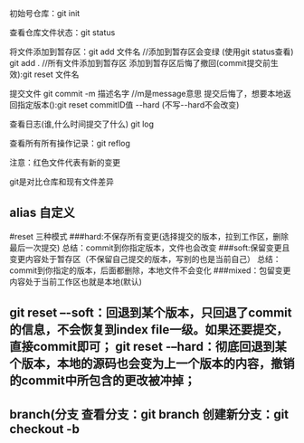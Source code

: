 初始号仓库：git init 

查看仓库文件状态：git status

将文件添加到暂存区：git add 文件名  //添加到暂存区会变绿 (使用git status查看)
		 git add . 	         //所有文件添加到暂存区
添加到暂存区后悔了撤回(commit提交前生效):git  reset 文件名

提交文件 		  git commit -m 描述名字  //m是message意思 
提交后悔了，想要本地返回指定版本():git  reset commitID值 --hard (不写--hard不会改变)

查看日志(谁,什么时间提交了什么)		  git log

查看所有所有操作记录：git reflog

注意：红色文件代表有新的变更

git是对比仓库和现有文件差异

alias 自定义
-----------------------------------------------
#reset 三种模式
###hard:不保存所有变更(选择提交的版本，拉到工作区，删除最后一次提交)	
总结：commit到你指定版本，文件也会改变
###soft:保留变更且变更内容处于暂存区（不保留自己提交的版本，写别的也是当前自己）
总结：commit到你指定的版本，后面都删除，本地文件不会变化
###mixed：包留变更内容处于当前工作区也就是本地(默认) 

git reset –-soft：回退到某个版本，只回退了commit的信息，不会恢复到index file一级。如果还要提交，直接commit即可；
git reset -–hard：彻底回退到某个版本，本地的源码也会变为上一个版本的内容，撤销的commit中所包含的更改被冲掉；
-----------------------------------------------
branch(分支
查看分支：git branch
创建新分支：git checkout -b <name><template> 
//<template> 哪个分支为模板，不写就是当前
切换分支：git checkout 分支名
------------------------------
合并分支(慎用)
git merge 分支名
出现冲突：手动保留等等

-----------------------
远程仓库
克隆远程仓库 git clone url 

查看远程分支 git branch -a

远程如果没有则 git push --set-upstream orgin 分支名

orgin远程仓库
set-upstream新分支
set-upstream orgin设置上流分支

将远程分支与本地联系起来git checkout -b 分支名 origin/分支名

git push 推送
git fetch 拉取（可以修改远程）
相当于是从远程获取最新版本到本地，不会自动merge
git pull 拉取(无法对远程跟踪)
相当于fetch+merge（合并）
------------
创建分支和远程联系流程
git remote add origin https://github.com/Jin676/test_324.git


创建新分支：git checkout -b <name><template> 
远程创建分支
git branch -M main
git push -u origin main

删除，永久删除文件
git add -u